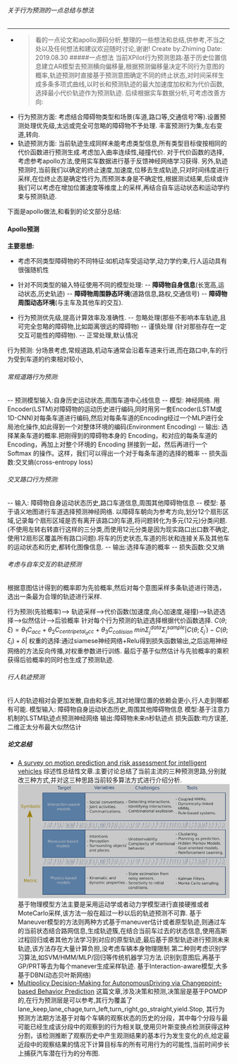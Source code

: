 ###### 关于行为预测的一点总结与想法
----
- > 看的一点论文和apollo源码分析,整理的一些想法和总结,供参考,不当之处以及任何想法和建议欢迎随时讨论,谢谢!
Create by:Zhiming 
Date: 2019.08.30
#####一点想法
当前XPilot行为预测思路:基于历史位置信息建立AR模型去预测横向偏移量,根据预测偏移量决定不同行为意图的概率,轨迹预测时直接基于预测意图确定不同的终止状态,对时间采样生成多条多项式曲线,以时长和预测轨迹的最大加速度加权和为代价函数,选择最小代价轨迹作为预测轨迹.
后续根据实车数据分析,可考虑改善方向:
- 行为预测方面:
    考虑结合障碍物类型和场景(车道,路口等,交通信号?等).设置预测处理优先级,太远或完全可忽略的障碍物不予处理.
    丰富预测行为集,左右变道,转向.
- 轨迹预测方面:
   当前轨迹生成同样未能考虑类型信息,所有类型目标俊按相同的代价函数进行预测生成.考虑加入曲率连续性,碰撞代价.
   对于代价函数的选择,考虑参考apollo方法,使用实车数据进行基于反馈神经网络学习获得.
   另外,轨迹预测时,当前我们以确定的终止速度,加速度,位移去生成轨迹,只对时间纬度进行采样,在位终止态是确定性行为,而预测本身是不确定性,根据测试结果,后续或许我们可以考虑在增加位置速度等维度上的采样,再结合自车运动状态和运动学约束与预测轨迹.

下面是apollo做法,和看到的论文部分总结:

#### Apollo预测

 **主要思想:** 
-  考虑不同类型障碍物的不同特征:如机动车受运动学,动力学约束,行人运动具有很强随机性
- 针对不同类型的输入特征使用不同的模型处理:
-- **障碍物自身信息**(长宽高,运动状态,历史轨迹)
-- **障碍物周围静态环境**(道路信息,路权,交通信号)
-- **障碍物周围动态环境**(与主车及其他车的交互).

- 行为预测优先级,提高计算效率及准确性.
-- 忽略处理(那些不影响本车轨迹,且可完全忽略的障碍物,比如距离很远的障碍物)
-- 谨慎处理 (针对那些存在一定交互可能性的障碍物).
-- 正常处理,默认情况 

行为预测:
分场景考虑,常规道路,机动车通常会沿着车道来行进,而在路口中,车的行为受到车道的约束相对较小,
###### 常规道路行为预测:
   -- 预测模型输入:自身历史运动状态,周围车道中心线信息
   -- 模型: 神经网络. 用Encoder(LSTM)对障碍物的运动历史进行编码,同时用另一套Encoder(LSTM或1D-CNN)对每条车道进行编码,然后对每条车道的Encoding经过一个MLP进行全局池化操作,如此得到一个对整体环境的编码(Environment Encoding)
   -- 输出: 选择某条车道的概率.把刚得到的障碍物本身的 Encoding，和对应的每条车道的 Encoding，再加上对整个环境的 Encoding 拼接到一起，然后再进行一个 Softmax 的操作。这样，我们可以得出一个对于每条车道的选择的概率
   -- 损失函数:交叉熵(cross-entropy loss)
###### 交叉路口行为预测:
-- 输入: 障碍物自身运动状态历史,路口车道信息,周围其他障碍物信息
-- 模型: 基于语义地图进行车道选择预测神经网络.
以障碍车朝向为参考方向,划分12个扇形区域,记录每个扇形区域是否有离开该路口的车道,将问题转化为多元(12元)分类问题.(不使用左转右转直行这样的三分类,而使用12元分类是因为现实路口出口数不确定,使用12扇形区覆盖所有路口问题).将车的历史状态,车道的形状和连接关系及其他车的运动状态和历史,都转化图像信息.
-- 输出:选择车道的概率
-- 损失函数:交叉熵


###### 考虑与自车交互的轨迹预测
根据意图估计得到的概率即为先验概率,然后对每个意图采样多条轨迹进行筛选，选出一条最为合理的轨迹进行采样.

行为预测(先验概率)--> 轨迹采样-->代价函数(加速度,向心加速度,碰撞)-->轨迹选择-->似然估计-->后验概率
针对每个行为预测的轨迹选择根据代价函数选择.
$C(\theta;\xi)=\theta_1 C_{acc}+\theta_2C_{centripetal_acc}+\theta_3C_{collision}$
$min \Sigma^{data}_{j}\Sigma^{sample}_{i}|C(\theta;\xi_j^{'})-C(\theta;\xi_i)+\delta|$
权重的选择:通过siamese神经网络+Relu得到损失函数输出,之后运用神经网络的方法反向传播,对权重参数进行训练.
最后于基于似然估计与先验概率的乘积获得后验概率的同时也生成了预测轨迹.

###### 行人轨迹预测
行人的轨迹相对会更加发散,自由和多远,其对地理位置的依赖会更小,行人走到哪都有可能.
模型输入: 障碍物自身运动状态历史,周围其他障碍物信息
模型:基于注意力机制的LSTM轨迹点预测神经网络
输出:障碍物未来n秒轨迹点
损失函数:均方误差,二维正太分布最大似然估计


##### 论文总结
- [A survey on motion prediction and risk assessment for intelligent vehicles](https://hal.inria.fr/hal-01053736/document)
综述性总结性文章.主要讨论总结了当前主流的三种预测思路,分别就改三种方式,并对这三种思路当前较多算法方式进行介绍分析.
![](images/MotionModelingOverview.png)
基于物理模型方法主要是采用运动学或者动力学模型进行直接硬推或者MoteCarlo采样,该方法一般在超过一秒以后的轨迹预测不可靠.
基于Maneuver模型的方法则两种方式基于maneuver估计或者原型轨迹,则通过车的当前状态结合路网信息,生成轨迹簇,在结合当前车过去的状态信息,使用高斯过程回归或者其他方法学习到对应的原型轨迹,最后基于原型轨迹进行预测未来轨迹,该方法存在大量计算负担,没考虑车辆本身物理限制.第二种则考虑识别学习算法,如SVM/HMM/MLP/回归等传统机器学习方法.识别到意图后,再基于GP/PRT等去为每个manever生成采样轨迹.
基于Interaction-aware模型,大多基于DBN(动态贝叶斯网络) 
- [Multipolicy Decision-Making for AutonomousDriving via Changepoint-based Behavior Prediction](https://april.eecs.umich.edu/media/pdfs/galceran2015rss.pdf)
这篇文章,涉及决策和预测,决策层是基于POMDP的,在行为预测层是可以参考,其行为覆盖了lane_keep,lane_chage,turn_left,turn_right,go_straight,yield.Stop,
其行为预测方法期方法基于对每个车辆的观察状态的历史的分段，其中每个分段与最可能已经生成该分段中的观察到的行为相关联,使用贝叶斯变换点检测获得这种分割，该检测推断了观察历史中产生观测结果的基本行为发生变化的点,给定最近段中的观察结果的情况下计算目标车的所有可用行为的可能性,当前时间步长上捕获汽车潜在行为的分布图.
